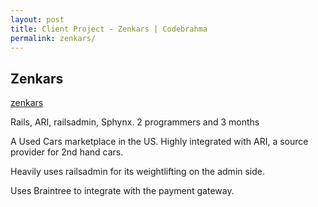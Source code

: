 ```yaml
---
layout: post
title: Client Project - Zenkars | Codebrahma
permalink: zenkars/
---
```


## Zenkars

[zenkars](http://zenkars.com)

Rails, ARI, railsadmin, Sphynx. 2 programmers and 3 months

A Used Cars marketplace in the US. Highly integrated with ARI, a source
provider for 2nd hand cars.

Heavily uses railsadmin for its weightlifting on the admin side.

Uses Braintree to integrate with the payment gateway.
